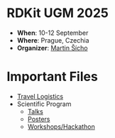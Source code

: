 # RDKit UGM 2025

- **When**: 10-12 September
- **Where**: Prague, Czechia
- **Organizer**: [Martin Šícho](https://telefony.vscht.cz/en/Person/1106)

# Important Files
- [Travel Logistics](./logistics/travel_logistics.pdf
)
- Scientific Program
  - [Talks](https://web.vscht.cz/~sichom/ugm_2025.html)
  - [Posters](https://web.vscht.cz/~sichom/ugm_2025_posters.html) 
  - [Workshops/Hackathon](https://web.vscht.cz/~sichom/ugm_2025_workshops.html)
